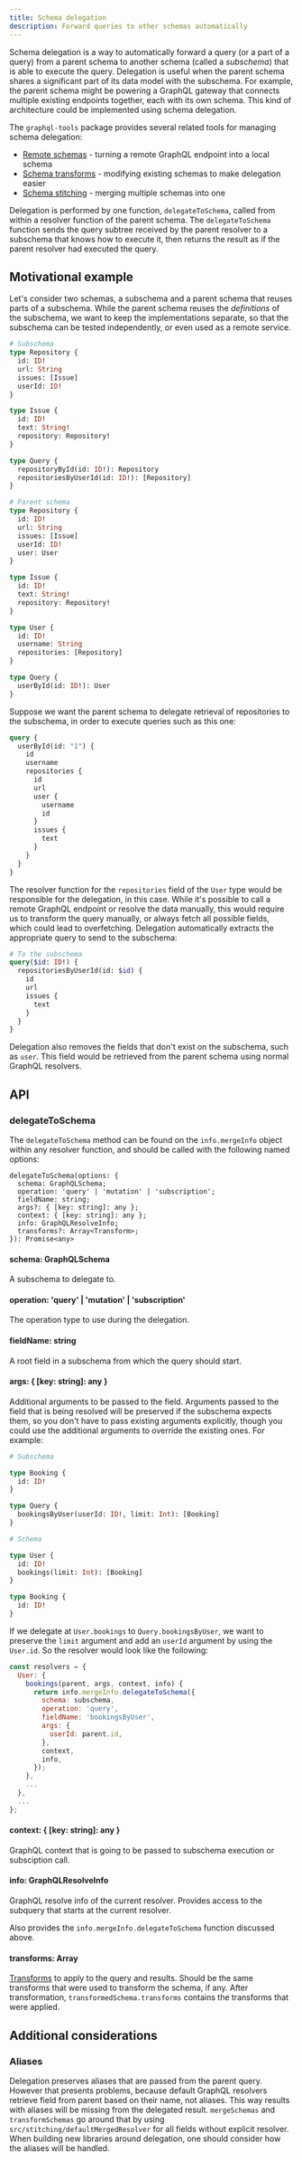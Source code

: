 ```yaml
---
title: Schema delegation
description: Forward queries to other schemas automatically
---
```


Schema delegation is a way to automatically forward a query (or a part of a query) from a parent schema to another schema (called a _subschema_) that is able to execute the query. Delegation is useful when the parent schema shares a significant part of its data model with the subschema. For example, the parent schema might be powering a GraphQL gateway that connects multiple existing endpoints together, each with its own schema. This kind of architecture could be implemented using schema delegation.

The `graphql-tools` package provides several related tools for managing schema delegation:

* [Remote schemas](./remote-schemas.html) - turning a remote GraphQL endpoint into a local schema
* [Schema transforms](./schema-transforms.html) - modifying existing schemas to make delegation easier
* [Schema stitching](./schema-stitching) - merging multiple schemas into one

Delegation is performed by one function, `delegateToSchema`, called from within a resolver function of the parent schema. The `delegateToSchema` function sends the query subtree received by the parent resolver to a subschema that knows how to execute it, then returns the result as if the parent resolver had executed the query.

<h2 id="example">Motivational example</h2>

Let's consider two schemas, a subschema and a parent schema that reuses parts of a subschema. While the parent schema reuses the *definitions* of the subschema, we want to keep the implementations separate, so that the subschema can be tested independently, or even used as a remote service.

```graphql
# Subschema
type Repository {
  id: ID!
  url: String
  issues: [Issue]
  userId: ID!
}

type Issue {
  id: ID!
  text: String!
  repository: Repository!
}

type Query {
  repositoryById(id: ID!): Repository
  repositoriesByUserId(id: ID!): [Repository]
}

# Parent schema
type Repository {
  id: ID!
  url: String
  issues: [Issue]
  userId: ID!
  user: User
}

type Issue {
  id: ID!
  text: String!
  repository: Repository!
}

type User {
  id: ID!
  username: String
  repositories: [Repository]
}

type Query {
  userById(id: ID!): User
}
```

Suppose we want the parent schema to delegate retrieval of repositories to the subschema, in order to execute queries such as this one:

```graphql
query {
  userById(id: "1") {
    id
    username
    repositories {
      id
      url
      user {
        username
        id
      }
      issues {
        text
      }
    }
  }
}
```

The resolver function for the `repositories` field of the `User` type would be responsible for the delegation, in this case. While it's possible to call a remote GraphQL endpoint or resolve the data manually, this would require us to transform the query manually, or always fetch all possible fields, which could lead to overfetching. Delegation automatically extracts the appropriate query to send to the subschema:

```graphql
# To the subschema
query($id: ID!) {
  repositoriesByUserId(id: $id) {
    id
    url
    issues {
      text
    }
  }
}
```

Delegation also removes the fields that don't exist on the subschema, such as `user`. This field would be retrieved from the parent schema using normal GraphQL resolvers.

<h2 id="api">API</h2>

<h3 id="delegateToSchema">delegateToSchema</h3>

The `delegateToSchema` method can be found on the `info.mergeInfo` object within any resolver function, and should be called with the following named options:

```
delegateToSchema(options: {
  schema: GraphQLSchema;
  operation: 'query' | 'mutation' | 'subscription';
  fieldName: string;
  args?: { [key: string]: any };
  context: { [key: string]: any };
  info: GraphQLResolveInfo;
  transforms?: Array<Transform>;
}): Promise<any>
```

#### schema: GraphQLSchema

A subschema to delegate to.

#### operation: 'query' | 'mutation' | 'subscription'

The operation type to use during the delegation.

#### fieldName: string

A root field in a subschema from which the query should start.

#### args: { [key: string]: any }

Additional arguments to be passed to the field. Arguments passed to the field that is being resolved will be preserved if the subschema expects them, so you don't have to pass existing arguments explicitly, though you could use the additional arguments to override the existing ones. For example:

```graphql
# Subschema

type Booking {
  id: ID!
}

type Query {
  bookingsByUser(userId: ID!, limit: Int): [Booking]
}

# Schema

type User {
  id: ID!
  bookings(limit: Int): [Booking]
}

type Booking {
  id: ID!
}
```

If we delegate at `User.bookings` to `Query.bookingsByUser`, we want to preserve the `limit` argument and add an `userId` argument by using the `User.id`. So the resolver would look like the following:

```js
const resolvers = {
  User: {
    bookings(parent, args, context, info) {
      return info.mergeInfo.delegateToSchema({
        schema: subschema,
        operation: 'query',
        fieldName: 'bookingsByUser',
        args: {
          userId: parent.id,
        },
        context,
        info,
      });
    },
    ...
  },
  ...
};
```

#### context: { [key: string]: any }

GraphQL context that is going to be passed to subschema execution or subsciption call.

#### info: GraphQLResolveInfo

GraphQL resolve info of the current resolver. Provides access to the subquery that starts at the current resolver.

Also provides the `info.mergeInfo.delegateToSchema` function discussed above.

#### transforms: Array<Transform>

[Transforms](./schema-transforms.html) to apply to the query and results. Should be the same transforms that were used to transform the schema, if any. After transformation, `transformedSchema.transforms` contains the transforms that were applied.

<h2 id="considerations">Additional considerations</h2>

### Aliases

Delegation preserves aliases that are passed from the parent query. However that presents problems, because default GraphQL resolvers retrieve field from parent based on their name, not aliases. This way results with aliases will be missing from the delegated result. `mergeSchemas` and `transformSchemas` go around that by using `src/stitching/defaultMergedResolver` for all fields without explicit resolver. When building new libraries around delegation, one should consider how the aliases will be handled.
